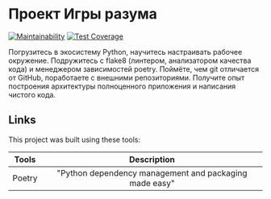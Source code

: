 # Проект Игры разума

[![Maintainability](https://api.codeclimate.com/v1/badges/a99a88d28ad37a79dbf6/maintainability)](https://codeclimate.com/github/TimBerk/python-project-lvl1) [![Test Coverage](https://api.codeclimate.com/v1/badges/a99a88d28ad37a79dbf6/test_coverage)](https://codeclimate.com/github/TimBerk/python-project-lvl1)

Погрузитесь в экосистему Python, научитесь настраивать рабочее окружение. Подружитесь с flake8 (линтером, анализатором качества кода) и менеджером зависимостей poetry. Поймёте, чем git отличается от GitHub, поработаете с внешними репозиториями. Получите опыт построения архитектуры полноценного приложения и написания чистого кода.

## Links

This project was built using these tools:

| Tools   |  Description  |
|---------|:-------------:|
| Poetry  | "Python dependency management and packaging made easy" |
